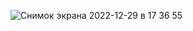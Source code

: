 ![Снимок экрана 2022-12-29 в 17 36 55](https://user-images.githubusercontent.com/81627173/209975807-9e23578e-c7c2-456f-8f94-5e1a3d4a678e.png)
